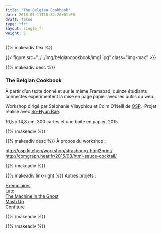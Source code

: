 ```yaml
---
title: "The Belgian Cookbook"
date: 2018-01-11T18:32:20+01:00
draft: false
type: "fr"
layout: single_fr
weight: 5
---
```


{{% makeadiv flex %}}

{{< figure src="../../img/belgiancookbook/img1.jpg" class="img-max" >}}

{{% makeadiv desc %}}
### The Belgian Cookbook

À partir d’un texte donné et sur le même Framapad, quinze étudiants connectés expérimentent la mise en page papier avec les outils du web.  

Workshop dirigé par Stéphanie Vilayphiou et Colm O’Neill de [OSP](http://osp.kitchen/).  Projet réalisé avec [So-Hyun Bae](http://baesohyun.com/).

10,5 x 14,8 cm, 300 cartes et une boîte en papier, 2015

{{% /makeadiv %}}

{{% makeadiv desc %}}
À propos du workshop :

http://osp.kitchen/workshop/strasbourg-html2print/  
http://comgraph.hear.fr/2015/03/html-sauce-cocktail/

{{% /makeadiv %}}

{{% makeadiv link-right %}}
Autres projets :

[Exemplaires](https://carolinesorin.com/fr/exemplaires)  
[Lato](https://carolinesorin.com/fr/lato)  
[The Machine in the Ghost](https://carolinesorin.com/fr/machine)  
[Mash Up](https://carolinesorin.com/fr/archi)  
[Confiture](https://carolinesorin.com/fr/confiture)

{{% /makeadiv %}}

{{% /makeadiv %}}